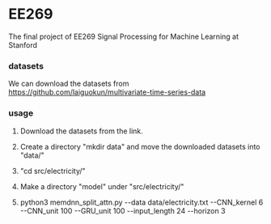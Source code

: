 # EE269
The final project of EE269 Signal Processing for Machine Learning at Stanford

### datasets
We can download the datasets from \
https://github.com/laiguokun/multivariate-time-series-data

### usage

1. Download the datasets from the link.

2. Create a directory "mkdir data" and move the downloaded datasets into "data/"

3. "cd src/electricity/"

4. Make a directory "model" under "src/electricity/"

5. python3 memdnn_split_attn.py --data data/electricity.txt --CNN_kernel 6 --CNN_unit 100 --GRU_unit 100 --input_length 24 --horizon 3
